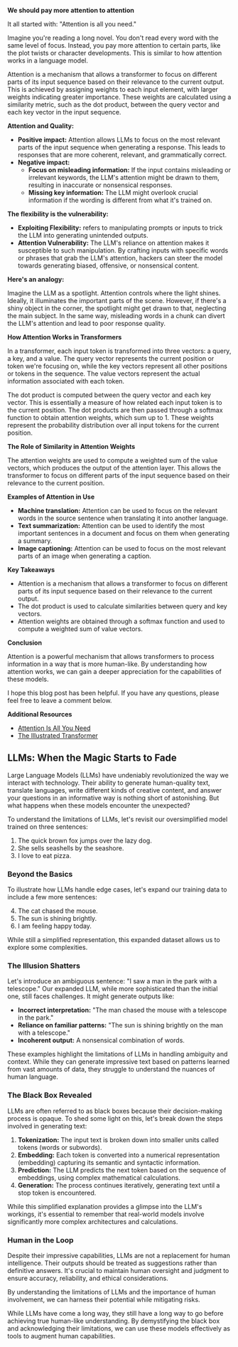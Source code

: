 **We should pay more attention to attention**

It all started with: "Attention is all you need."

Imagine you're reading a long novel. You don't read every word with the same level of focus. Instead, you pay more attention to certain parts, like the plot twists or character developments. This is similar to how attention works in a language model.

Attention is a mechanism that allows a transformer to focus on different parts of its input sequence based on their relevance to the current output. This is achieved by assigning weights to each input element, with larger weights indicating greater importance. These weights are calculated using a similarity metric, such as the dot product, between the query vector and each key vector in the input sequence.

**Attention and Quality:**

* **Positive impact:** Attention allows LLMs to focus on the most relevant parts of the input sequence when generating a response. This leads to responses that are more coherent, relevant, and grammatically correct.
* **Negative impact:**  
    * **Focus on misleading information:**  If the input contains misleading or irrelevant keywords, the LLM's attention might be drawn to them, resulting in inaccurate or nonsensical responses.
    * **Missing key information:**  The LLM might overlook crucial information if the wording is different from what it's trained on. 

**The flexibility is the vulnerability:**

* **Exploiting Flexibility:**   refers to manipulating prompts or inputs to trick the LLM into generating unintended outputs. 
* **Attention Vulnerability:**   The LLM's reliance on attention makes it susceptible to such manipulation.  By crafting inputs with specific words or phrases that grab the LLM's attention, hackers can steer the model towards generating biased, offensive, or nonsensical content.

**Here's an analogy:**

Imagine the LLM as a spotlight. Attention controls where the light shines. Ideally, it illuminates the important parts of the scene.  However, if there's a shiny object in the corner, the spotlight might get drawn to that, neglecting the main subject.  In the same way, misleading words in a chunk can divert the LLM's attention and lead to poor response quality.

**How Attention Works in Transformers**

In a transformer, each input token is transformed into three vectors: a query, a key, and a value. The query vector represents the current position or token we're focusing on, while the key vectors represent all other positions or tokens in the sequence. The value vectors represent the actual information associated with each token.

The dot product is computed between the query vector and each key vector. This is essentially a measure of how related each input token is to the current position. The dot products are then passed through a softmax function to obtain attention weights, which sum up to 1. These weights represent the probability distribution over all input tokens for the current position.

**The Role of Similarity in Attention Weights**

The attention weights are used to compute a weighted sum of the value vectors, which produces the output of the attention layer. This allows the transformer to focus on different parts of the input sequence based on their relevance to the current position.

**Examples of Attention in Use**

* **Machine translation:** Attention can be used to focus on the relevant words in the source sentence when translating it into another language.
* **Text summarization:** Attention can be used to identify the most important sentences in a document and focus on them when generating a summary.
* **Image captioning:** Attention can be used to focus on the most relevant parts of an image when generating a caption.

**Key Takeaways**

* Attention is a mechanism that allows a transformer to focus on different parts of its input sequence based on their relevance to the current output.
* The dot product is used to calculate similarities between query and key vectors.
* Attention weights are obtained through a softmax function and used to compute a weighted sum of value vectors.

**Conclusion**

Attention is a powerful mechanism that allows transformers to process information in a way that is more human-like. By understanding how attention works, we can gain a deeper appreciation for the capabilities of these models.

I hope this blog post has been helpful. If you have any questions, please feel free to leave a comment below.

**Additional Resources**

* [Attention Is All You Need](https://arxiv.org/abs/1706.03762)
* [The Illustrated Transformer](https://jalammar.github.io/illustrated-transformer/)


## LLMs: When the Magic Starts to Fade

Large Language Models (LLMs) have undeniably revolutionized the way we interact with technology. Their ability to generate human-quality text, translate languages, write different kinds of creative content, and answer your questions in an informative way is nothing short of astonishing. But what happens when these models encounter the unexpected?

To understand the limitations of LLMs, let's revisit our oversimplified model trained on three sentences:

1. The quick brown fox jumps over the lazy dog.
2. She sells seashells by the seashore.
3. I love to eat pizza.

### Beyond the Basics

To illustrate how LLMs handle edge cases, let's expand our training data to include a few more sentences:

4. The cat chased the mouse. 
5. The sun is shining brightly.
6. I am feeling happy today. 

While still a simplified representation, this expanded dataset allows us to explore some complexities.

### The Illusion Shatters

Let's introduce an ambiguous sentence: "I saw a man in the park with a telescope." Our expanded LLM, while more sophisticated than the initial one, still faces challenges. It might generate outputs like:

* **Incorrect interpretation:** "The man chased the mouse with a telescope in the park."
* **Reliance on familiar patterns:** "The sun is shining brightly on the man with a telescope."
* **Incoherent output:** A nonsensical combination of words.

These examples highlight the limitations of LLMs in handling ambiguity and context. While they can generate impressive text based on patterns learned from vast amounts of data, they struggle to understand the nuances of human language.

### The Black Box Revealed

LLMs are often referred to as black boxes because their decision-making process is opaque. To shed some light on this, let's break down the steps involved in generating text:

1. **Tokenization:** The input text is broken down into smaller units called tokens (words or subwords).
2. **Embedding:** Each token is converted into a numerical representation (embedding) capturing its semantic and syntactic information.
3. **Prediction:** The LLM predicts the next token based on the sequence of embeddings, using complex mathematical calculations.
4. **Generation:** The process continues iteratively, generating text until a stop token is encountered.

While this simplified explanation provides a glimpse into the LLM's workings, it's essential to remember that real-world models involve significantly more complex architectures and calculations.

### Human in the Loop

Despite their impressive capabilities, LLMs are not a replacement for human intelligence. Their outputs should be treated as suggestions rather than definitive answers. It's crucial to maintain human oversight and judgment to ensure accuracy, reliability, and ethical considerations.

By understanding the limitations of LLMs and the importance of human involvement, we can harness their potential while mitigating risks.
 
While LLMs have come a long way, they still have a long way to go before achieving true human-like understanding. By demystifying the black box and acknowledging their limitations, we can use these models effectively as tools to augment human capabilities.
 

